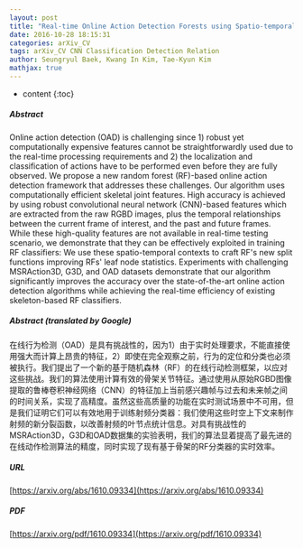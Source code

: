 ```yaml
---
layout: post
title: "Real-time Online Action Detection Forests using Spatio-temporal Contexts"
date: 2016-10-28 18:15:31
categories: arXiv_CV
tags: arXiv_CV CNN Classification Detection Relation
author: Seungryul Baek, Kwang In Kim, Tae-Kyun Kim
mathjax: true
---
```


* content
{:toc}

##### Abstract
Online action detection (OAD) is challenging since 1) robust yet computationally expensive features cannot be straightforwardly used due to the real-time processing requirements and 2) the localization and classification of actions have to be performed even before they are fully observed. We propose a new random forest (RF)-based online action detection framework that addresses these challenges. Our algorithm uses computationally efficient skeletal joint features. High accuracy is achieved by using robust convolutional neural network (CNN)-based features which are extracted from the raw RGBD images, plus the temporal relationships between the current frame of interest, and the past and future frames. While these high-quality features are not available in real-time testing scenario, we demonstrate that they can be effectively exploited in training RF classifiers: We use these spatio-temporal contexts to craft RF's new split functions improving RFs' leaf node statistics. Experiments with challenging MSRAction3D, G3D, and OAD datasets demonstrate that our algorithm significantly improves the accuracy over the state-of-the-art online action detection algorithms while achieving the real-time efficiency of existing skeleton-based RF classifiers.

##### Abstract (translated by Google)
在线行为检测（OAD）是具有挑战性的，因为1）由于实时处理要求，不能直接使用强大而计算上昂贵的特征，2）即使在完全观察之前，行为的定位和分类也必须被执行。我们提出了一个新的基于随机森林（RF）的在线行动检测框架，以应对这些挑战。我们的算法使用计算有效的骨架关节特征。通过使用从原始RGBD图像提取的鲁棒卷积神经网络（CNN）的特征加上当前感兴趣帧与过去和未来帧之间的时间关系，实现了高精度。虽然这些高质量的功能在实时测试场景中不可用，但是我们证明它们可以有效地用于训练射频分类器：我们使用这些时空上下文来制作射频的新分裂函数，以改善射频的叶节点统计信息。对具有挑战性的MSRAction3D，G3D和OAD数据集的实验表明，我们的算法显着提高了最先进的在线动作检测算法的精度，同时实现了现有基于骨架的RF分类器的实时效率。

##### URL
[https://arxiv.org/abs/1610.09334](https://arxiv.org/abs/1610.09334)

##### PDF
[https://arxiv.org/pdf/1610.09334](https://arxiv.org/pdf/1610.09334)

